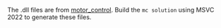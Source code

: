 The .dll files are from [motor_control](https://github.com/weifuyu/motor_control). Build the `mc solution` using MSVC 2022 to generate these files.
